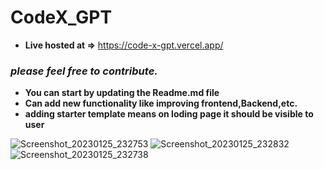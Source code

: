 # CodeX_GPT 
- **Live hosted at =>** https://code-x-gpt.vercel.app/

### _**please feel free to contribute.**_
- **You can start by updating the Readme.md file**
- **Can add new functionality like improving frontend,Backend,etc.**
- **adding starter template means on loding page it should be visible to user**

![Screenshot_20230125_232753](https://user-images.githubusercontent.com/112818612/214881948-0b34dd85-c436-471f-a59f-7daf51a51af2.png)
![Screenshot_20230125_232832](https://user-images.githubusercontent.com/112818612/214881966-ea42c4b7-42d7-4904-86cb-370854604459.png)
![Screenshot_20230125_232738](https://user-images.githubusercontent.com/112818612/214881968-8868693f-9a85-4f04-8cdc-eec6313afed9.png)
